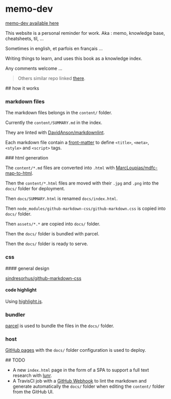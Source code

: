# memo-dev

[memo-dev available here](https://marcloupias.github.io/memo-dev/)

This website is a personal reminder for work. Aka : memo, knowledge base, cheatsheets, til, ... 

Sometimes in english, et parfois en français ...

Writing things to learn, and uses this book as a knowledge index.

Any comments welcome ...

> Others similar repo linked [there](https://github.com/RichardLitt/meta-knowledge).

## how it works

### markdown files

The markdown files belongs in the `content/` folder.

Currently the `content/SUMMARY.md` in the index.

They are linted with [DavidAnson/markdownlint](https://github.com/DavidAnson/markdownlint).

Each markdown file contain a [front-matter](https://www.npmjs.com/package/front-matter) to define `<title>`, `<meta>`, `<style>` and `<script>` tags.

### html generation

The `content/*.md` files are converted into `.html` with [MarcLoupias/mdfc-map-to-html](https://github.com/MarcLoupias/mdfc-map-to-html).

Then the `content/*.html` files are moved with their `.jpg` and `.png` into the `docs/` folder for deployment.

Then `docs/SUMMARY.html` is renamed `docs/index.html`.

Then `node_modules/github-markdown-css/github-markdown.css` is copied into `docs/` folder.

Then `assets/*.*` are copied into `docs/` folder.

Then the `docs/` folder is bundled with parcel.

Then the `docs/` folder is ready to serve.

### css

#### general design

[sindresorhus/github-markdown-css](https://github.com/sindresorhus/github-markdown-css)

#### code highlight

Using [highlight.js](https://highlightjs.org).

### bundler

[parcel](https://en.parceljs.org/) is used to bundle the files in the `docs/` folder.

### host

[GitHub pages](https://help.github.com/en/categories/github-pages-basics) with the `docs/` folder configuration is used to deploy.

## TODO

- A new `index.html` page in the form of a SPA to support a full text research with [lunr](https://www.npmjs.com/package/lunr).
- A TravisCI job with a [GitHub Webhook](https://developer.github.com/webhooks/) to lint the markdown and generate automatically the `docs/` folder when editing the `content/` folder from the GitHub UI.
